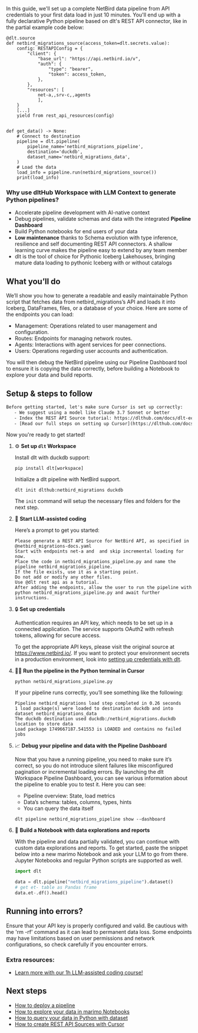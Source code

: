 In this guide, we'll set up a complete NetBird data pipeline from API credentials to your first data load in just 10 minutes. You'll end up with a fully declarative Python pipeline based on dlt's REST API connector, like in the partial example code below:

```python-outcome
@dlt.source
def netbird_migrations_source(access_token=dlt.secrets.value):
    config: RESTAPIConfig = {
        "client": {
            "base_url": "https://api.netbird.io/v",
            "auth": {
                "type": "bearer",
                "token": access_token,
            },
        },
        "resources": [
            net-a,,srv-c,,agents
            ],
    }
    [...]
    yield from rest_api_resources(config)


def get_data() -> None:
    # Connect to destination
    pipeline = dlt.pipeline(
        pipeline_name='netbird_migrations_pipeline',
        destination='duckdb',
        dataset_name='netbird_migrations_data', 
    )
    # Load the data
    load_info = pipeline.run(netbird_migrations_source())
    print(load_info) 
```

### Why use dltHub Workspace with LLM Context to generate Python pipelines?

- Accelerate pipeline development with AI-native context
- Debug pipelines, validate schemas and data with the integrated **Pipeline Dashboard**
- Build Python notebooks for end users of your data
- **Low maintenance** thanks to Schema evolution with type inference, resilience and self documenting REST API connectors. A shallow learning curve makes the pipeline easy to extend by any team member
- dlt is the tool of choice for Pythonic Iceberg Lakehouses, bringing mature data loading to pythonic Iceberg with or without catalogs

## What you’ll do

We’ll show you how to generate a readable and easily maintainable Python script that fetches data from netbird_migrations’s API and loads it into Iceberg, DataFrames, files, or a database of your choice. Here are some of the endpoints you can load:

- Management: Operations related to user management and configuration.
- Routes: Endpoints for managing network routes.
- Agents: Interactions with agent services for peer connections.
- Users: Operations regarding user accounts and authentication.

You will then debug the NetBird pipeline using our Pipeline Dashboard tool to ensure it is copying the data correctly, before building a Notebook to explore your data and build reports.

## Setup & steps to follow

```default
Before getting started, let's make sure Cursor is set up correctly:
   - We suggest using a model like Claude 3.7 Sonnet or better
   - Index the REST API Source tutorial: https://dlthub.com/docs/dlt-ecosystem/verified-sources/rest_api/ and add it to context as **@dlt rest api**
   - [Read our full steps on setting up Cursor](https://dlthub.com/docs/dlt-ecosystem/llm-tooling/cursor-restapi#23-configuring-cursor-with-documentation)
```

Now you're ready to get started!

1. ⚙️ **Set up `dlt` Workspace**
    
    Install dlt with duckdb support:
    ```shell
    pip install dlt[workspace]
    ```

    Initialize a dlt pipeline with NetBird support.
    ```shell
    dlt init dlthub:netbird_migrations duckdb
    ```

    The `init` command will setup the necessary files and folders for the next step.
    
2. 🤠 **Start LLM-assisted coding**
    
    Here’s a prompt to get you started:
    
    ```prompt
    Please generate a REST API Source for NetBird API, as specified in @netbird_migrations-docs.yaml 
    Start with endpoints net-a and  and skip incremental loading for now. 
    Place the code in netbird_migrations_pipeline.py and name the pipeline netbird_migrations_pipeline. 
    If the file exists, use it as a starting point. 
    Do not add or modify any other files. 
    Use @dlt rest api as a tutorial. 
    After adding the endpoints, allow the user to run the pipeline with python netbird_migrations_pipeline.py and await further instructions.
    ```

    
3. 🔒 **Set up credentials** 
    
    Authentication requires an API key, which needs to be set up in a connected application. The service supports OAuth2 with refresh tokens, allowing for secure access.
    
    To get the appropriate API keys, please visit the original source at https://www.netbird.io/.
    If you want to protect your environment secrets in a production environment, look into [setting up credentials with dlt](https://dlthub.com/docs/walkthroughs/add_credentials).
    
4. 🏃‍♀️ **Run the pipeline in the Python terminal in Cursor**
    
    ```shell
    python netbird_migrations_pipeline.py
    ```
    
    If your pipeline runs correctly, you’ll see something like the following:
    
    ```shell
    Pipeline netbird_migrations load step completed in 0.26 seconds
    1 load package(s) were loaded to destination duckdb and into dataset netbird_migrations_data
    The duckdb destination used duckdb:/netbird_migrations.duckdb location to store data
    Load package 1749667187.541553 is LOADED and contains no failed jobs
    ```
    
5. 📈 **Debug your pipeline and data with the Pipeline Dashboard**

    Now that you have a running pipeline, you need to make sure it’s correct, so you do not introduce silent failures like misconfigured pagination or incremental loading errors. By launching the dlt Workspace Pipeline Dashboard, you can see various information about the pipeline to enable you to test it. Here you can see:
    - Pipeline overview: State, load metrics
    - Data’s schema: tables, columns, types, hints
    - You can query the data itself
    
    ```shell
    dlt pipeline netbird_migrations_pipeline show --dashboard
    ```
    
6. 🐍 **Build a Notebook with data explorations and reports**

    With the pipeline and data partially validated, you can continue with custom data explorations and reports. To get started, paste the snippet below into a new marimo Notebook and ask your LLM to go from there. Jupyter Notebooks and regular Python scripts are supported as well.

    
    ```python
    import dlt

   data = dlt.pipeline("netbird_migrations_pipeline").dataset()
   # get et- table as Pandas frame
   data.et-.df().head()
    ```

## Running into errors?

Ensure that your API key is properly configured and valid. Be cautious with the 'rm -rf' command as it can lead to permanent data loss. Some endpoints may have limitations based on user permissions and network configurations, so check carefully if you encounter errors.

### Extra resources:

- [Learn more with our 1h LLM-assisted coding course!](https://www.youtube.com/watch?v=GGid70rnJuM)

## Next steps

- [How to deploy a pipeline](https://dlthub.com/docs/walkthroughs/deploy-a-pipeline)
- [How to explore your data in marimo Notebooks](https://dlthub.com/docs/general-usage/dataset-access/marimo)
- [How to query your data in Python with dataset](https://dlthub.com/docs/general-usage/dataset-access/dataset)
- [How to create REST API Sources with Cursor](https://dlthub.com/docs/dlt-ecosystem/llm-tooling/cursor-restapi)